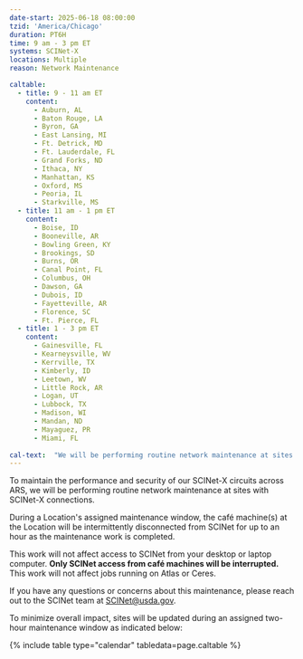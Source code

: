 ```yaml
---
date-start: 2025-06-18 08:00:00
tzid: 'America/Chicago'
duration: PT6H
time: 9 am - 3 pm ET
systems: SCINet-X
locations: Multiple
reason: Network Maintenance 

caltable:
  - title: 9 - 11 am ET
    content:
      - Auburn, AL
      - Baton Rouge, LA
      - Byron, GA
      - East Lansing, MI
      - Ft. Detrick, MD
      - Ft. Lauderdale, FL
      - Grand Forks, ND
      - Ithaca, NY
      - Manhattan, KS
      - Oxford, MS
      - Peoria, IL
      - Starkville, MS
  - title: 11 am - 1 pm ET
    content: 
      - Boise, ID
      - Booneville, AR
      - Bowling Green, KY
      - Brookings, SD
      - Burns, OR
      - Canal Point, FL
      - Columbus, OH
      - Dawson, GA
      - Dubois, ID
      - Fayetteville, AR
      - Florence, SC
      - Ft. Pierce, FL
  - title: 1 - 3 pm ET
    content: 
      - Gainesville, FL
      - Kearneysville, WV
      - Kerrville, TX
      - Kimberly, ID
      - Leetown, WV
      - Little Rock, AR
      - Logan, UT
      - Lubbock, TX
      - Madison, WI
      - Mandan, ND
      - Mayaguez, PR
      - Miami, FL
   
cal-text:  "We will be performing routine network maintenance at sites with SCINet-X connections. <strong>This work will not affect access to SCINet from your desktop or laptop computer.</strong>"
---
```


To maintain the performance and security of our SCINet-X circuits across ARS, we will be performing routine network maintenance at sites with SCINet-X connections.

During a Location's assigned maintenance window, the café machine(s) at the Location will be intermittently disconnected from SCINet for up to an hour as the maintenance work is completed.  
 
This work will not affect access to SCINet from your desktop or laptop computer.  **Only SCINet access from café machines will be interrupted.**  This work will not affect jobs running on Atlas or Ceres.  

If you have any questions or concerns about this maintenance, please reach out to the SCINet team at [SCINet@usda.gov](mailtto:SCINet@usda.gov).

To minimize overall impact, sites will be updated during an assigned two-hour maintenance window as indicated below:

{% include table type="calendar" tabledata=page.caltable %}

